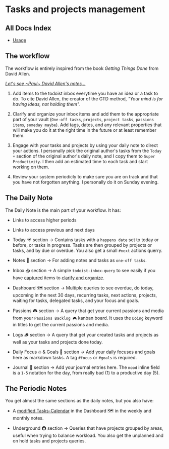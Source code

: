 # Tasks and projects management

## All Docs Index
- [Usage](./README.md)

## The workflow
The workflow is entirely inspired from the book *Getting Things Done* from David
Allen. 

[*Let's see ~Paul~ David Allen's notes...*][01]

1. Add items to the todoist inbox everytime you have an idea or a task to do.
To cite David Allen, the creator of the GTD method, *"Your mind is for having*
*ideas, not holding them"*.

2. Clarify and organize your inbox items and add them to the appropriate part of
your vault (`One-off tasks`, `projects`, `project tasks`, `passions items`,
`someday maybe`). Add tags, dates, and any relevant properties that will make you
do it at the right time in the future or at least remember them.

3. Engage with your tasks and projects by using your daily note to direct your
actions. I personally pick the original author's tasks from the `Today ☀️` section of the original author's daily note,
and I copy them to `Super Productivity`. I then add an estimated time to each task
and start working on them.

4. Review your system periodicly to make sure you are on track and that you have
not forgotten anything. I personally do it on Sunday evening.

## The Daily Note
The Daily Note is the main part of your workflow. It has:

- Links to access higher periods
- Links to access previous and next days

- Today ☀️ section -> Contains tasks with a `happens date` set to today or
before, or tasks in progress. Tasks are then grouped by projects or tasks, and by
due or overdue. You also get a small `#next` actions querry.

- Notes 📝 section -> For adding notes and tasks as `one-off tasks`.

- Inbox 📥 section -> A simple `todoist-inbox-query` to see easily if you have
[captured][02] items to [clarify and organize][03].

- Dashboard 🗺️ section -> Multiple queries to see overdue, do today, upcoming in
the next 30 days, recurring tasks, next actions, projects,  waiting for tasks,
delegated tasks, and your focus and goals.

- Passions 🎮 section -> A query that get your current passions and media from
your `Passions Backlog 🎮` kanban board. It uses the `Doing` keyword in titles to
get the current passions and media.

- Logs 🪵 section -> A query that get your created tasks and projects as well as
your tasks and projects done today.

- Daily Focus 🔥 & Goals 🎯 section -> Add your daily focuses and goals here as
markdown tasks. A tag `#focus` or `#goals` is required.

- Journal 📓 section -> Add your journal entries here. The `mood` inline field is
a `1-5` notation for the day, from really bad (1) to a productive day (5).

## The Periodic Notes
You get almost the same sections as the daily notes, but you also have:

- A [modified Tasks-Calendar][04] in the Dashboard 🗺️ in the weekly and monthly
notes.

- Underground 🚇 section -> Queries that have projects grouped by areas, useful
when trying to balance workload. You also get the unplanned and on hold tasks and
projects queries.

[01]: https://todoist.com/productivity-methods/getting-things-done
[02]: https://todoist.com/productivity-methods/getting-things-done#capture
[03]: https://todoist.com/productivity-methods/getting-things-done#clarify
[04]: https://github.com/mathisgauthey/Obsidian-Tasks-Calendar